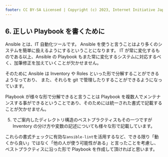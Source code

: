 ```yaml
---
footer: CC BY-SA Licensed | Copyright (c) 2023, Internet Initiative Japan Inc.
---
```


## 6. 正しい Playbook を書くために

Ansible とは、IT 自動化ツールです。
Ansible を使うと言うことはより多くのシステムを簡単に扱えるようにするということになります。
IT が常に変化するものである以上、Ansible の Playbook もまた常に変化するシステムに対応するべく、加筆修正を加えていくことが欠かせません。

そのために Ansible は Inventory や Roles といった形で分解することができるようなっており、
また、それらを git で管理したりすることができるようになっています。

Playbook が様々な形で分解できると言うことは Playbook を複数人でメンテナンスする事ができるということであり、そのためには統一された書式で記載することが欠かせません。

5. でご案内したディレクトリ構造のベストプラクティスもその一つですが
   Inventory の分け方や変数の記述についても様々な形で記載しています。

これらの書式チェックに有効な`ansible-lint`を活用するなど、できる限り「動くから良い」ではなく「他の人が使う可能性がある」と言ったことを考慮し、ベストプラクティスに沿った形で Playbook を作成して頂ければと思います。

<credit-footer/>
